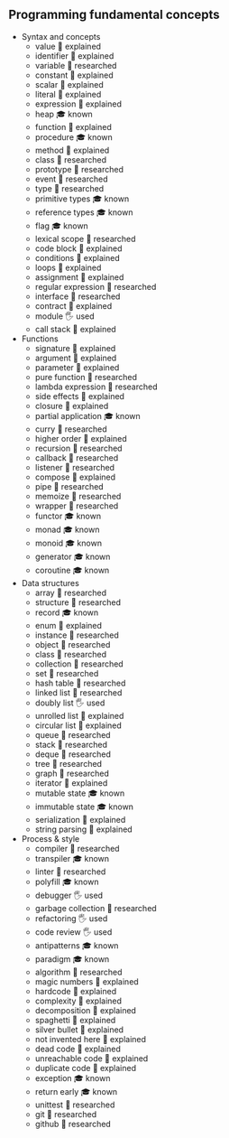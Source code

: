 ## Programming fundamental concepts

- Syntax and concepts
  - value 🙋 explained
  - identifier 🙋 explained
  - variable 🔬 researched
  - constant 🙋 explained
  - scalar 🙋 explained
  - literal 🙋 explained
  - expression 🙋 explained
  - heap 🎓 known
  - function 🙋 explained
  - procedure 🎓 known
  - method 🙋 explained
  - class 🔬 researched
  - prototype 🔬 researched
  - event 🔬 researched
  - type 🔬 researched
  - primitive types 🎓 known
  - reference types 🎓 known
  - flag 🎓 known
  - lexical scope 🔬 researched
  - code block 🙋 explained
  - conditions 🙋 explained
  - loops 🙋 explained
  - assignment 🙋 explained
  - regular expression 🔬 researched
  - interface 🔬 researched
  - contract 🙋 explained
  - module 🖐️ used
  - call stack 🙋 explained
- Functions
  - signature 🙋 explained
  - argument 🙋 explained
  - parameter 🙋 explained
  - pure function 🔬 researched
  - lambda expression 🔬 researched
  - side effects 🙋 explained
  - closure 🙋 explained
  - partial application 🎓 known
  - curry 🔬 researched
  - higher order 🙋 explained
  - recursion 🔬 researched
  - callback 🔬 researched
  - listener 🔬 researched
  - compose 🙋 explained
  - pipe 🔬 researched
  - memoize 🔬 researched
  - wrapper 🔬 researched
  - functor 🎓 known
  - monad 🎓 known
  - monoid 🎓 known
  - generator 🎓 known
  - coroutine 🎓 known
- Data structures
  - array 🔬 researched
  - structure 🔬 researched
  - record 🎓 known
  - enum 🙋 explained
  - instance 🔬 researched
  - object 🔬 researched
  - class 🔬 researched
  - collection 🔬 researched
  - set 🔬 researched
  - hash table 🔬 researched
  - linked list 🔬 researched
  - doubly list 🖐️ used
  - unrolled list 🙋 explained
  - circular list 🙋 explained
  - queue 🔬 researched
  - stack 🔬 researched
  - deque 🔬 researched
  - tree 🔬 researched
  - graph 🔬 researched
  - iterator 🙋 explained
  - mutable state 🎓 known
  - immutable state 🎓 known
  - serialization 🙋 explained
  - string parsing 🙋 explained
- Process & style
  - compiler 🔬 researched
  - transpiler 🎓 known
  - linter 🔬 researched
  - polyfill 🎓 known
  - debugger 🖐️ used
  - garbage collection 🔬 researched
  - refactoring 🖐️ used
  - code review 🖐️ used
  - antipatterns 🎓 known
  - paradigm 🎓 known
  - algorithm 🔬 researched
  - magic numbers 🙋 explained
  - hardcode 🙋 explained
  - complexity 🙋 explained
  - decomposition 🙋 explained
  - spaghetti 🙋 explained
  - silver bullet 🙋 explained
  - not invented here 🙋 explained
  - dead code 🙋 explained
  - unreachable code 🙋 explained
  - duplicate code 🙋 explained
  - exception 🎓 known
  - return early 🎓 known
  - unittest 🔬 researched
  - git 🔬 researched
  - github 🔬 researched
